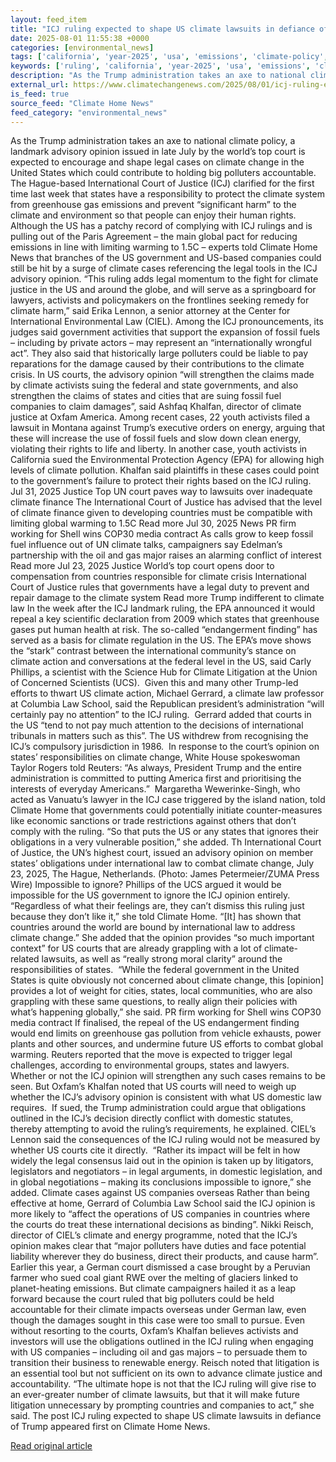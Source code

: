 ```yaml
---
layout: feed_item
title: "ICJ ruling expected to shape US climate lawsuits in defiance of Trump"
date: 2025-08-01 11:55:38 +0000
categories: [environmental_news]
tags: ['california', 'year-2025', 'usa', 'emissions', 'climate-policy', 'urgent', 'climate-health', 'climate-costs', 'renewable-energy', 'economic-impacts']
keywords: ['ruling', 'california', 'year-2025', 'usa', 'emissions', 'climate-policy', 'shape', 'expected']
description: "As the Trump administration takes an axe to national climate policy, a landmark advisory opinion issued in late July by the world’s top court is expected to ..."
external_url: https://www.climatechangenews.com/2025/08/01/icj-ruling-expected-to-shape-us-climate-lawsuits-in-defiance-of-trump/
is_feed: true
source_feed: "Climate Home News"
feed_category: "environmental_news"
---
```


As the Trump administration takes an axe to national climate policy, a landmark advisory opinion issued in late July by the world’s top court is expected to encourage and shape legal cases on climate change in the United States which could contribute to holding big polluters accountable. The Hague-based International Court of Justice (ICJ) clarified for the first time last week that states have a responsibility to protect the climate system from greenhouse gas emissions and prevent &#8220;significant harm” to the climate and environment so that people can enjoy their human rights. Although the US has a patchy record of complying with ICJ rulings and is pulling out of the Paris Agreement &#8211; the main global pact for reducing emissions in line with limiting warming to 1.5C &#8211; experts told Climate Home News that branches of the US government and US-based companies could still be hit by a surge of climate cases referencing the legal tools in the ICJ advisory opinion. “This ruling adds legal momentum to the fight for climate justice in the US and around the globe, and will serve as a springboard for lawyers, activists and policymakers on the frontlines seeking remedy for climate harm,” said Erika Lennon, a senior attorney at the Center for International Environmental Law (CIEL). Among the ICJ pronouncements, its judges said government activities that support the expansion of fossil fuels &#8211; including by private actors &#8211; may represent an “internationally wrongful act”. They also said that historically large polluters could be liable to pay reparations for the damage caused by their contributions to the climate crisis. In US courts, the advisory opinion “will strengthen the claims made by climate activists suing the federal and state governments, and also strengthen the claims of states and cities that are suing fossil fuel companies to claim damages”, said Ashfaq Khalfan, director of climate justice at Oxfam America. Among recent cases, 22 youth activists filed a lawsuit in Montana against Trump’s executive orders on energy, arguing that these will increase the use of fossil fuels and slow down clean energy, violating their rights to life and liberty. In another case, youth activists in California sued the Environmental Protection Agency (EPA) for allowing high levels of climate pollution. Khalfan said plaintiffs in these cases could point to the government’s failure to protect their rights based on the ICJ ruling. Jul 31, 2025 Justice Top UN court paves way to lawsuits over inadequate climate finance The International Court of Justice has advised that the level of climate finance given to developing countries must be compatible with limiting global warming to 1.5C Read more Jul 30, 2025 News PR firm working for Shell wins COP30 media contract As calls grow to keep fossil fuel influence out of UN climate talks, campaigners say Edelman’s partnership with the oil and gas major raises an alarming conflict of interest Read more Jul 23, 2025 Justice World&#8217;s top court opens door to compensation from countries responsible for climate crisis International Court of Justice rules that governments have a legal duty to prevent and repair damage to the climate system Read more Trump indifferent to climate law In the week after the ICJ landmark ruling, the EPA announced it would repeal a key scientific declaration from 2009 which states that greenhouse gases put human health at risk. The so-called &#8220;endangerment finding&#8221; has served as a basis for climate regulation in the US. The EPA&#8217;s move shows the “stark” contrast between the international community&#8217;s stance on climate action and conversations at the federal level in the US, said Carly Phillips, a scientist with the Science Hub for Climate Litigation at the Union of Concerned Scientists (UCS).&nbsp; Given this and many other Trump-led efforts to thwart US climate action, Michael Gerrard, a climate law professor at Columbia Law School, said the Republican president&#8217;s administration “will certainly pay no attention” to the ICJ ruling.&nbsp; Gerrard added that courts in the US “tend to not pay much attention to the decisions of international tribunals in matters such as this”. The US withdrew from recognising the ICJ&#8217;s compulsory jurisdiction in 1986.&nbsp; In response to the court&#8217;s opinion on states&#8217; responsibilities on climate change, White House spokeswoman Taylor Rogers told Reuters: &#8220;As always, President Trump and the entire administration is committed to putting America first and prioritising the interests of everyday Americans.&#8221;&nbsp; Margaretha Wewerinke-Singh, who acted as Vanuatu&#8217;s lawyer in the ICJ case triggered by the island nation, told Climate Home that governments could potentially initiate counter-measures like economic sanctions or trade restrictions against others that don&#8217;t comply with the ruling. &#8220;So that puts the US or any states that ignores their obligations in a very vulnerable position,&#8221; she added. Th International Court of Justice, the UN&#8217;s highest court, issued an advisory opinion on member states&#8217; obligations under international law to combat climate change, July 23, 2025, The Hague, Netherlands. (Photo: James Petermeier/ZUMA Press Wire) Impossible to ignore? Phillips of the UCS argued it would be impossible for the US government to ignore the ICJ opinion entirely. “Regardless of what their feelings are, they can&#8217;t dismiss this ruling just because they don&#8217;t like it,” she told Climate Home. “[It] has shown that countries around the world are bound by international law to address climate change.” She added that the opinion provides “so much important context” for US courts that are already grappling with a lot of climate-related lawsuits, as well as “really strong moral clarity” around the responsibilities of states.&nbsp; “While the federal government in the United States is quite obviously not concerned about climate change, this [opinion] provides a lot of weight for cities, states, local communities, who are also grappling with these same questions, to really align their policies with what&#8217;s happening globally,” she said. PR firm working for Shell wins COP30 media contract If finalised, the repeal of the US endangerment finding would end limits on greenhouse gas pollution from vehicle exhausts, power plants and other sources, and undermine future US efforts to combat global warming. Reuters reported that the move is expected to trigger legal challenges, according to environmental groups, states and lawyers. Whether or not the ICJ opinion will strengthen any such cases remains to be seen. But Oxfam’s Khalfan noted that US courts will need to weigh up whether the ICJ’s advisory opinion is consistent with what US domestic law requires.&nbsp; If sued, the Trump administration could argue that obligations outlined in the ICJ’s decision directly conflict with domestic statutes, thereby attempting to avoid the ruling&#8217;s requirements, he explained. CIEL’s Lennon said the consequences of the ICJ ruling would not be measured by whether US courts cite it directly.&nbsp; “Rather its impact will be felt in how widely the legal consensus laid out in the opinion is taken up by litigators, legislators and negotiators – in legal arguments, in domestic legislation, and in global negotiations – making its conclusions impossible to ignore,” she added. Climate cases against US companies overseas Rather than being effective at home, Gerrard of Columbia Law School said the ICJ opinion is more likely to “affect the operations of US companies in countries where the courts do treat these international decisions as binding”. Nikki Reisch, director of CIEL’s climate and energy programme, noted that the ICJ&#8217;s opinion makes clear that “major polluters have duties and face potential liability wherever they do business, direct their products, and cause harm”. Earlier this year, a German court dismissed a case brought by a Peruvian farmer who sued coal giant RWE over the melting of glaciers linked to planet-heating emissions. But climate campaigners hailed it as a leap forward because the court ruled that big polluters could be held accountable for their climate impacts overseas under German law, even though the damages sought in this case were too small to pursue. Even without resorting to the courts, Oxfam&#8217;s Khalfan believes activists and investors will use the obligations outlined in the ICJ ruling when engaging with US companies &#8211; including oil and gas majors &#8211; to persuade them to transition their business to renewable energy. Reisch noted that litigation is an essential tool but not sufficient on its own to advance climate justice and accountability. “The ultimate hope is not that the ICJ ruling will give rise to an ever-greater number of climate lawsuits, but that it will make future litigation unnecessary by prompting countries and companies to act,” she said. The post ICJ ruling expected to shape US climate lawsuits in defiance of Trump appeared first on Climate Home News.

[Read original article](https://www.climatechangenews.com/2025/08/01/icj-ruling-expected-to-shape-us-climate-lawsuits-in-defiance-of-trump/)
